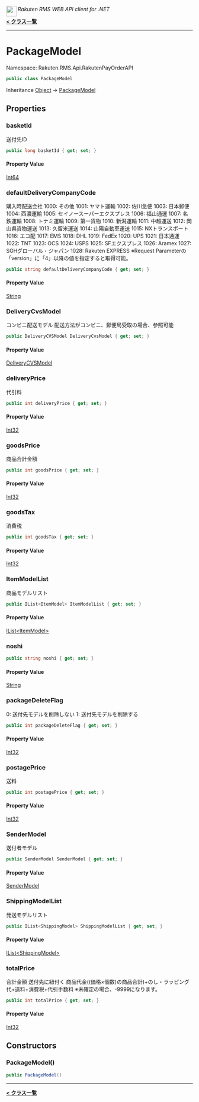 <img align="left" style="height: 2em;" src="https://webservice.rakuten.co.jp/favicon.ico"><em>Rakuten RMS WEB API client for .NET</em>

[**< クラス一覧**](./)
- - -

# PackageModel

Namespace: Rakuten.RMS.Api.RakutenPayOrderAPI

```csharp
public class PackageModel
```

Inheritance [Object](https://docs.microsoft.com/en-us/dotnet/api/system.object) → [PackageModel](./rakuten.rms.api.rakutenpayorderapi.packagemodel)

## Properties

### <a id="properties-basketid"/>**basketId**

送付先ID

```csharp
public long basketId { get; set; }
```

#### Property Value

[Int64](https://docs.microsoft.com/en-us/dotnet/api/system.int64)<br>

### <a id="properties-defaultdeliverycompanycode"/>**defaultDeliveryCompanyCode**

購入時配送会社
 1000: その他
 1001: ヤマト運輸
 1002: 佐川急便
 1003: 日本郵便
 1004: 西濃運輸
 1005: セイノースーパーエクスプレス
 1006: 福山通運
 1007: 名鉄運輸
 1008: トナミ運輸
 1009: 第一貨物
 1010: 新潟運輸
 1011: 中越運送
 1012: 岡山県貨物運送
 1013: 久留米運送
 1014: 山陽自動車運送
 1015: NXトランスポート
 1016: エコ配
 1017: EMS
 1018: DHL
 1019: FedEx
 1020: UPS
 1021: 日本通運
 1022: TNT
 1023: OCS
 1024: USPS
 1025: SFエクスプレス
 1026: Aramex
 1027: SGHグローバル・ジャパン
 1028: Rakuten EXPRESS
 ※Request Parameterの「version」に「4」以降の値を指定すると取得可能。

```csharp
public string defaultDeliveryCompanyCode { get; set; }
```

#### Property Value

[String](https://docs.microsoft.com/en-us/dotnet/api/system.string)<br>

### <a id="properties-deliverycvsmodel"/>**DeliveryCvsModel**

コンビニ配送モデル 
 配送方法がコンビニ、郵便局受取の場合、参照可能

```csharp
public DeliveryCVSModel DeliveryCvsModel { get; set; }
```

#### Property Value

[DeliveryCVSModel](./rakuten.rms.api.rakutenpayorderapi.deliverycvsmodel)<br>

### <a id="properties-deliveryprice"/>**deliveryPrice**

代引料

```csharp
public int deliveryPrice { get; set; }
```

#### Property Value

[Int32](https://docs.microsoft.com/en-us/dotnet/api/system.int32)<br>

### <a id="properties-goodsprice"/>**goodsPrice**

商品合計金額

```csharp
public int goodsPrice { get; set; }
```

#### Property Value

[Int32](https://docs.microsoft.com/en-us/dotnet/api/system.int32)<br>

### <a id="properties-goodstax"/>**goodsTax**

消費税

```csharp
public int goodsTax { get; set; }
```

#### Property Value

[Int32](https://docs.microsoft.com/en-us/dotnet/api/system.int32)<br>

### <a id="properties-itemmodellist"/>**ItemModelList**

商品モデルリスト

```csharp
public IList<ItemModel> ItemModelList { get; set; }
```

#### Property Value

[IList&lt;ItemModel&gt;](https://docs.microsoft.com/en-us/dotnet/api/system.collections.generic.ilist-1)<br>

### <a id="properties-noshi"/>**noshi**

```csharp
public string noshi { get; set; }
```

#### Property Value

[String](https://docs.microsoft.com/en-us/dotnet/api/system.string)<br>

### <a id="properties-packagedeleteflag"/>**packageDeleteFlag**

0: 送付先モデルを削除しない
 1: 送付先モデルを削除する

```csharp
public int packageDeleteFlag { get; set; }
```

#### Property Value

[Int32](https://docs.microsoft.com/en-us/dotnet/api/system.int32)<br>

### <a id="properties-postageprice"/>**postagePrice**

送料

```csharp
public int postagePrice { get; set; }
```

#### Property Value

[Int32](https://docs.microsoft.com/en-us/dotnet/api/system.int32)<br>

### <a id="properties-sendermodel"/>**SenderModel**

送付者モデル

```csharp
public SenderModel SenderModel { get; set; }
```

#### Property Value

[SenderModel](./rakuten.rms.api.rakutenpayorderapi.sendermodel)<br>

### <a id="properties-shippingmodellist"/>**ShippingModelList**

発送モデルリスト

```csharp
public IList<ShippingModel> ShippingModelList { get; set; }
```

#### Property Value

[IList&lt;ShippingModel&gt;](https://docs.microsoft.com/en-us/dotnet/api/system.collections.generic.ilist-1)<br>

### <a id="properties-totalprice"/>**totalPrice**

合計金額
 送付先に紐付く 商品代金((価格×個数)の商品合計)+のし・ラッピング代+送料+消費税+代引手数料
 ※未確定の場合、-9999になります。

```csharp
public int totalPrice { get; set; }
```

#### Property Value

[Int32](https://docs.microsoft.com/en-us/dotnet/api/system.int32)<br>

## Constructors

### <a id="constructors-.ctor"/>**PackageModel()**

```csharp
public PackageModel()
```


- - -
[**< クラス一覧**](./)
